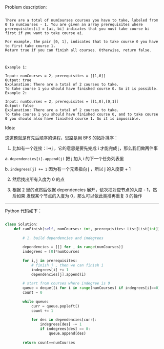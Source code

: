 
Problem description:

```

There are a total of numCourses courses you have to take, labeled from 0 to numCourses - 1. You are given an array prerequisites where prerequisites[i] = [ai, bi] indicates that you must take course bi first if you want to take course ai.

For example, the pair [0, 1], indicates that to take course 0 you have to first take course 1.
Return true if you can finish all courses. Otherwise, return false.

 

Example 1:

Input: numCourses = 2, prerequisites = [[1,0]]
Output: true
Explanation: There are a total of 2 courses to take. 
To take course 1 you should have finished course 0. So it is possible.
Example 2:

Input: numCourses = 2, prerequisites = [[1,0],[0,1]]
Output: false
Explanation: There are a total of 2 courses to take. 
To take course 1 you should have finished course 0, and to take course 0 you should also have finished course 1. So it is impossible.

```

Idea:

这道题就是有先后顺序的课程，思路是用 BFS 的拓扑排序：

1. 比如有一个连接：i->j ，它的意思是要先完成 i 才能完成 j，那么我们做两件事

a. `dependencies[i].append(j)` 把 j 加入 i 的下一个任务列表里

b. `indegrees[j] += 1` 因为有一个元素指向 j ，所以 j 的入度要 + 1

2. 然后找出所有入度为 0 的点

3. 根据 2 里的点然后依据 dependencies 展开，依次把对应节点的入度 - 1，然后如果
发现某个节点的入度为 0，那么可以依此类推再重复 3 的操作

---

Python 代码如下：

```Python

class Solution:
    def canFinish(self, numCourses: int, prerequisites: List[List[int]]) -> bool:
        
        # 1. build dependencies and indegrees
        
        dependencies = [[] for _ in range(numCourses)]
        indegrees = [0]*numCourses
        
        for i,j in prerequisites:
            # finish j , then we can finish i
            indegrees[i] += 1
            dependencies[j].append(i)
        
        # start from courses where indegree is 0
        queue = deque([i for i in range(numCourses) if indegrees[i]==0])
        count = 0
        
        while queue:
            curr = queue.popleft()
            count += 1
            
            for des in dependencies[curr]:
                indegrees[des] -= 1
                if indegrees[des] == 0:
                    queue.append(des)
        
        return count==numCourses

```
